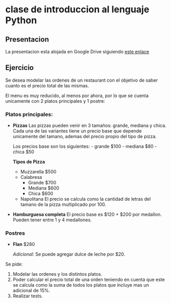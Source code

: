 # clase de introduccion al lenguaje Python

## Presentacion

La presentacion esta alojada en Google Drive siguiendo [este enlace](https://docs.google.com/presentation/d/1nzkC94fOXa6eP_MsBQKoainw6cjJy-ROePSNjVBAurw/edit?usp=sharing)


##  Ejercicio

Se desea modelar las ordenes de un restaurant con el objetivo de
saber cuanto es el precio total de las mismas.

El menu es muy reducido, al menos por ahora, por lo que se cuenta unicamente con
2 platos principales y 1 postre:

### Platos principales:
* **Pizzas**
	Las pizzas pueden venir en 3 tamaños: grande, mediana y chica.
	Cada una de las variantes tiene un precio base que depende unicamente
	del tamano, ademas del precio propio del tipo de pizza.

	Los precios base son los siguientes:
	  - grande   $100
	  - mediana  $80
	  - chica    $50


	**Tipos de Pizza**
	- Muzzarella   $500
	- Calabresa
		- Grande   $700
		- Mediana  $600
		- Chica    $600
	- Napolitana
		El precio se calcula como la cantidad de letras del tamano de la pizza
		multiplicado por 100.



* **Hamburguesa completa**
	El precio base es $120 + $200 por medallon.
	Pueden tener entre 1 y 4 medallones.

### Postres
* **Flan**   $280
  
  *Adicional:*
  Se puede agregar dulce de leche por $20.


Se pide:
 1. Modelar las ordenes y los distintos platos.
 2. Poder calcular el precio total de una orden teniendo en cuenta
    que este se calcula como la suma de todos los platos que incluye
	mas un adicional de 15%.
 3. Realizar tests.
